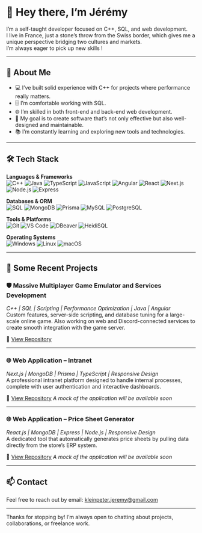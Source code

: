 # 👋 Hey there, I’m Jérémy

I’m a self-taught developer focused on C++, SQL, and web development.  
I live in France, just a stone’s throw from the Swiss border, which gives me a unique perspective bridging two cultures and markets.  
I’m always eager to pick up new skills !

---

## 🚀 About Me  
- 💻 I’ve built solid experience with C++ for projects where performance really matters.  
- 🗄️ I’m comfortable working with SQL.
- 🌐 I’m skilled in both front-end and back-end web development.  
- 🎯 My goal is to create software that’s not only effective but also well-designed and maintainable.  
- 📚 I’m constantly learning and exploring new tools and technologies.

---

## 🛠️ Tech Stack

**Languages & Frameworks**  
![C++](https://img.shields.io/badge/C++-00599C?style=for-the-badge&logo=cplusplus&logoColor=white)
![Java](https://img.shields.io/badge/Java-007396?style=for-the-badge&logo=openjdk&logoColor=white)
![TypeScript](https://img.shields.io/badge/TypeScript-3178C6?style=for-the-badge&logo=typescript&logoColor=white)
![JavaScript](https://img.shields.io/badge/JavaScript-F7DF1E?style=for-the-badge&logo=javascript&logoColor=black)
![Angular](https://img.shields.io/badge/Angular-DD0031?style=for-the-badge&logo=angular&logoColor=white)
![React](https://img.shields.io/badge/React-61DAFB?style=for-the-badge&logo=react&logoColor=black)
![Next.js](https://img.shields.io/badge/Next.js-000000?style=for-the-badge&logo=nextdotjs&logoColor=white)
![Node.js](https://img.shields.io/badge/Node.js-339933?style=for-the-badge&logo=nodedotjs&logoColor=white)
![Express](https://img.shields.io/badge/Express-000000?style=for-the-badge&logo=express&logoColor=white)

**Databases & ORM**  
![SQL](https://img.shields.io/badge/SQL-025E8C?style=for-the-badge&logo=postgresql&logoColor=white)
![MongoDB](https://img.shields.io/badge/MongoDB-47A248?style=for-the-badge&logo=mongodb&logoColor=white)
![Prisma](https://img.shields.io/badge/Prisma-2D3748?style=for-the-badge&logo=prisma&logoColor=white)
![MySQL](https://img.shields.io/badge/MySQL-4479A1?style=for-the-badge&logo=mysql&logoColor=white)
![PostgreSQL](https://img.shields.io/badge/PostgreSQL-336791?style=for-the-badge&logo=postgresql&logoColor=white)

**Tools & Platforms**  
![Git](https://img.shields.io/badge/Git-F05032?style=for-the-badge&logo=git&logoColor=white)
![VS Code](https://img.shields.io/badge/VS%20Code-007ACC?style=for-the-badge&logo=visualstudiocode&logoColor=white)
![DBeaver](https://img.shields.io/badge/DBeaver-382923?style=for-the-badge&logo=dbeaver&logoColor=white)
![HeidiSQL](https://img.shields.io/badge/HeidiSQL-006400?style=for-the-badge&logo=datagrip&logoColor=white)

**Operating Systems**  
![Windows](https://img.shields.io/badge/Windows-0078D6?style=for-the-badge&logo=windows&logoColor=white)
![Linux](https://img.shields.io/badge/Linux-FCC624?style=for-the-badge&logo=linux&logoColor=black)
![macOS](https://img.shields.io/badge/macOS-000000?style=for-the-badge&logo=apple&logoColor=white)

---

## 📂 Some Recent Projects

### 🛡️ **Massive Multiplayer Game Emulator and Services Development**  
*C++ | SQL | Scripting | Performance Optimization | Java | Angular*  
Custom features, server-side scripting, and database tuning for a large-scale online game. Also working on web and Discord-connected services to create smooth integration with the game server.

🔗 [View Repository](#)

---

### 🌐 **Web Application – Intranet**  
*Next.js | MongoDB | Prisma | TypeScript | Responsive Design*  
A professional intranet platform designed to handle internal processes, complete with user authentication and interactive dashboards.

🔗 [View Repository](#) *A mock of the application will be available soon*

---

### 🌐 **Web Application – Price Sheet Generator**  
*React.js | MongoDB | Express | Node.js | Responsive Design*  
A dedicated tool that automatically generates price sheets by pulling data directly from the store’s ERP system.

🔗 [View Repository](#) *A mock of the application will be available soon*

---

## 📫 Contact  
Feel free to reach out by email: kleinpeter.jeremy@gmail.com  

---

Thanks for stopping by! I’m always open to chatting about projects, collaborations, or freelance work.
